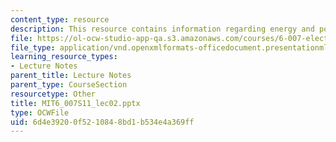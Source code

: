 ```yaml
---
content_type: resource
description: This resource contains information regarding energy and power.
file: https://ol-ocw-studio-app-qa.s3.amazonaws.com/courses/6-007-electromagnetic-energy-from-motors-to-lasers-spring-2011/6d4e39200f5210848bd1b534e4a369ff_MIT6_007S11_lec02.pptx
file_type: application/vnd.openxmlformats-officedocument.presentationml.presentation
learning_resource_types:
- Lecture Notes
parent_title: Lecture Notes
parent_type: CourseSection
resourcetype: Other
title: MIT6_007S11_lec02.pptx
type: OCWFile
uid: 6d4e3920-0f52-1084-8bd1-b534e4a369ff
---
```

